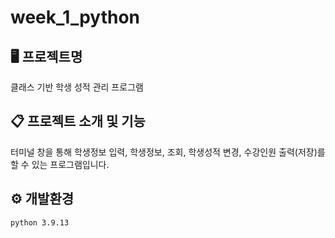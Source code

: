 # week_1_python

## 🖥 프로젝트명
클래스 기반 학생 성적 관리 프로그램

## 📋 프로젝트 소개 및 기능
터미널 창을 통해 학생정보 입력, 학생정보, 조회, 학생성적 변경, 수강인원 출력(저장)를 할 수 있는 프로그램입니다.

## ⚙ 개발환경
`python 3.9.13`
